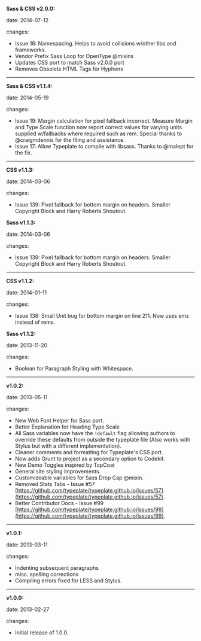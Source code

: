 **Sass & CSS v2.0.0:**

   date: 2014-07-12

   changes:

   - Issue 16: Namespacing. Helps to avoid collisions w/other libs and frameworks.
   - Vendor Prefix Sass Loop for OpenType @mixins
   - Updates CSS port to match Sass v2.0.0 port
   - Removes Obsolete HTML Tags for Hyphens

-------

**Sass & CSS v1.1.4:**

   date: 2014-05-19

   changes:

   - Issue 19: Margin calculation for pixel fallback incorrect. Measure Margin and Type Scale function now report correct values for varying units supplied w/fallbacks where required such as rem. Special thanks to @craigmdennis for the filing and assistance.
   - Issue 17: Allow Typeplate to compile with libsass. Thanks to @malept for the fix.

-------

**CSS v1.1.3:**
  
   date: 2014-03-06

   changes:

   - Issue 139: Pixel fallback for bottom margin on headers. Smaller Copyright Block and Harry Roberts Shoutout.

**Sass v1.1.3:**
  
   date: 2014-03-06

   changes:

   - Issue 139: Pixel fallback for bottom margin on headers. Smaller Copyright Block and Harry Roberts Shoutout.

-------


**CSS v1.1.2:**
  
   date: 2014-01-11

   changes:

   - Issue 138: Small Unit bug for bottom margin on line 211. Now uses ems instead of rems.

**Sass v1.1.2:**
  
   date: 2013-11-20

   changes:

   - Boolean for Paragraph Styling with Whitespace.

-------

**v1.0.2:**
	
   date: 2013-05-11

   changes:

   - New Web Font Helper for Sass port.
   - Better Explanation for Heading Type Scale
   - All Sass variables now have the ``!default`` flag allowing authors to override these defaults from outside the typeplate file (Also works with Stylus but with a different implementation).
   - Cleaner comments and formatting for Typeplate's CSS port.
   - Now adds Grunt to project as a secondary option to Codekit.
   - New Demo Toggles inspired by TopCoat
   - General site styling improvements.
   - Customizeable variables for Sass Drop Cap @mixin.
   - Removed Stats Tabs - Issue #57 [https://github.com/typeplate/typeplate.github.io/issues/57](https://github.com/typeplate/typeplate.github.io/issues/57).
   - Better Contributor Docs - Issue #99 [https://github.com/typeplate/typeplate.github.io/issues/99](https://github.com/typeplate/typeplate.github.io/issues/99).

-------

**v1.0.1:**

  date: 2013-03-11

  changes:
  
   - Indenting subsequent paragraphs
   - misc. spelling corrections
   - Compiling errors fixed for LESS and Stylus.

-------

**v1.0.0:**

  date: 2013-02-27

  changes:

   - Initial release of 1.0.0.
